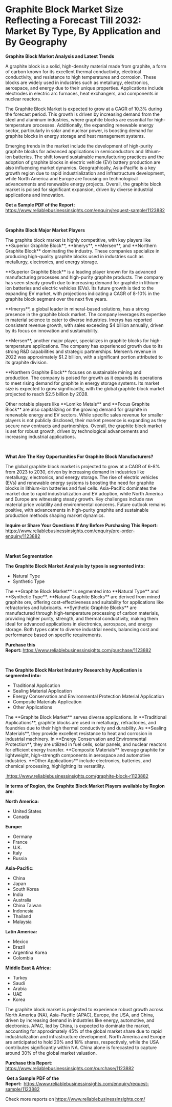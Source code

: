 <p><h1>Graphite Block Market Size Reflecting a Forecast Till 2032: Market By Type, By Application and By Geography</h1></p><p><strong>Graphite Block Market Analysis and Latest Trends</strong></p>
<p><p>A graphite block is a solid, high-density material made from graphite, a form of carbon known for its excellent thermal conductivity, electrical conductivity, and resistance to high temperatures and corrosion. These blocks are widely used in industries such as metallurgy, electronics, aerospace, and energy due to their unique properties. Applications include electrodes in electric arc furnaces, heat exchangers, and components in nuclear reactors.</p><p>The Graphite Block Market is expected to grow at a CAGR of 10.3% during the forecast period. This growth is driven by increasing demand from the steel and aluminum industries, where graphite blocks are essential for high-temperature processes. Additionally, the expanding renewable energy sector, particularly in solar and nuclear power, is boosting demand for graphite blocks in energy storage and heat management systems.</p><p>Emerging trends in the market include the development of high-purity graphite blocks for advanced applications in semiconductors and lithium-ion batteries. The shift toward sustainable manufacturing practices and the adoption of graphite blocks in electric vehicle (EV) battery production are also influencing market dynamics. Geographically, Asia-Pacific is a key growth region due to rapid industrialization and infrastructure development, while North America and Europe are focusing on technological advancements and renewable energy projects. Overall, the graphite block market is poised for significant expansion, driven by diverse industrial applications and innovation.</p></p>
<p><strong>Get a Sample PDF of the Report:&nbsp;</strong> <a href="https://www.reliablebusinessinsights.com/enquiry/request-sample/1123882?utm_campaign=950&utm_medium=2&utm_source=Github&utm_content=ia&utm_term=26012025&utm_id=graphite-block">https://www.reliablebusinessinsights.com/enquiry/request-sample/1123882</a></p>
<p>&nbsp;</p>
<p><strong>Graphite Block Major Market Players</strong></p>
<p><p>The graphite block market is highly competitive, with key players like **Superior Graphite Block**, **Imerys**, **Mersen**, and **Northern Graphite Block** dominating the industry. These companies specialize in producing high-quality graphite blocks used in industries such as metallurgy, electronics, and energy storage.</p><p>**Superior Graphite Block** is a leading player known for its advanced manufacturing processes and high-purity graphite products. The company has seen steady growth due to increasing demand for graphite in lithium-ion batteries and electric vehicles (EVs). Its future growth is tied to the expanding EV market, with projections indicating a CAGR of 8-10% in the graphite block segment over the next five years.</p><p>**Imerys**, a global leader in mineral-based solutions, has a strong presence in the graphite block market. The company leverages its expertise in material science to cater to diverse industries. Imerys has reported consistent revenue growth, with sales exceeding $4 billion annually, driven by its focus on innovation and sustainability.</p><p>**Mersen**, another major player, specializes in graphite blocks for high-temperature applications. The company has experienced growth due to its strong R&D capabilities and strategic partnerships. Mersen’s revenue in 2022 was approximately $1.2 billion, with a significant portion attributed to its graphite division.</p><p>**Northern Graphite Block** focuses on sustainable mining and production. The company is poised for growth as it expands its operations to meet rising demand for graphite in energy storage systems. Its market size is expected to grow significantly, with the global graphite block market projected to reach $2.5 billion by 2028.</p><p>Other notable players like **Lomiko Metals** and **Focus Graphite Block** are also capitalizing on the growing demand for graphite in renewable energy and EV sectors. While specific sales revenue for smaller players is not publicly disclosed, their market presence is expanding as they secure new contracts and partnerships. Overall, the graphite block market is set for robust growth, driven by technological advancements and increasing industrial applications.</p></p>
<p>&nbsp;</p>
<p><strong>What Are The Key Opportunities For Graphite Block Manufacturers?</strong></p>
<p><p>The global graphite block market is projected to grow at a CAGR of 6-8% from 2023 to 2030, driven by increasing demand in industries like metallurgy, electronics, and energy storage. The rise of electric vehicles (EVs) and renewable energy systems is boosting the need for graphite blocks in lithium-ion batteries and fuel cells. Asia-Pacific dominates the market due to rapid industrialization and EV adoption, while North America and Europe are witnessing steady growth. Key challenges include raw material price volatility and environmental concerns. Future outlook remains positive, with advancements in high-purity graphite and sustainable production methods shaping market dynamics.</p></p>
<p><strong>Inquire or Share Your Questions If Any Before Purchasing This Report:</strong> <a href="https://www.reliablebusinessinsights.com/enquiry/pre-order-enquiry/1123882?utm_campaign=950&utm_medium=2&utm_source=Github&utm_content=ia&utm_term=26012025&utm_id=graphite-block">https://www.reliablebusinessinsights.com/enquiry/pre-order-enquiry/1123882</a></p>
<p>&nbsp;</p>
<p><strong>Market Segmentation</strong></p>
<p><strong>The Graphite Block Market Analysis by types is segmented into:</strong></p>
<p><ul><li>Natural Type</li><li>Synthetic Type</li></ul></p>
<p><p>The **Graphite Block Market** is segmented into **Natural Type** and **Synthetic Type**. **Natural Graphite Blocks** are derived from mined graphite ore, offering cost-effectiveness and suitability for applications like refractories and lubricants. **Synthetic Graphite Blocks** are manufactured through high-temperature processing of carbon materials, providing higher purity, strength, and thermal conductivity, making them ideal for advanced applications in electronics, aerospace, and energy storage. Both types cater to diverse industrial needs, balancing cost and performance based on specific requirements.</p></p>
<p><strong>Purchase this Report:&nbsp;</strong><a href="https://www.reliablebusinessinsights.com/purchase/1123882?utm_campaign=950&utm_medium=2&utm_source=Github&utm_content=ia&utm_term=26012025&utm_id=graphite-block">https://www.reliablebusinessinsights.com/purchase/1123882</a></p>
<p>&nbsp;</p>
<p><strong>The Graphite Block Market Industry Research by Application is segmented into:</strong></p>
<p><ul><li>Traditional Application</li><li>Sealing Material Application</li><li>Energy Conservation and Environmental Protection Material Application</li><li>Composite Materials Application</li><li>Other Applications</li></ul></p>
<p><p>The **Graphite Block Market** serves diverse applications. In **Traditional Applications**, graphite blocks are used in metallurgy, refractories, and foundries due to their high thermal conductivity and durability. As **Sealing Materials**, they provide excellent resistance to heat and corrosion in industrial machinery. In **Energy Conservation and Environmental Protection**, they are utilized in fuel cells, solar panels, and nuclear reactors for efficient energy transfer. **Composite Materials** leverage graphite for lightweight, high-strength components in aerospace and automotive industries. **Other Applications** include electronics, batteries, and chemical processing, highlighting its versatility.</p></p>
<p><a href="https://www.reliablebusinessinsights.com/graphite-block-r1123882?utm_campaign=950&utm_medium=2&utm_source=Github&utm_content=ia&utm_term=26012025&utm_id=graphite-block">&nbsp;https://www.reliablebusinessinsights.com/graphite-block-r1123882</a></p>
<p><strong>In terms of Region, the Graphite Block Market Players available by Region are:</strong></p>
<p>
    <p> <strong> North America: </strong>
        <ul>
            <li>United States</li>
            <li>Canada</li>
        </ul>
        </p> 
    <p> <strong> Europe: </strong>
        <ul>
            <li>Germany</li>
            <li>France</li>
            <li>U.K.</li>
            <li>Italy</li>
            <li>Russia</li>
        </ul>
        </p> 
    <p> <strong> Asia-Pacific: </strong>
        <ul>
            <li>China</li>
            <li>Japan</li>
            <li>South Korea</li>
            <li>India</li>
            <li>Australia</li>
            <li>China Taiwan</li>
            <li>Indonesia</li>
            <li>Thailand</li>
            <li>Malaysia</li>
        </ul>
        </p> 
    <p> <strong> Latin America: </strong>
        <ul>
            <li>Mexico</li>
            <li>Brazil</li>
            <li>Argentina Korea</li>
            <li>Colombia</li>
        </ul>
        </p> 
    <p> <strong> Middle East & Africa: </strong>
        <ul>
            <li>Turkey</li>
            <li>Saudi</li>
            <li>Arabia</li>
            <li>UAE</li>
            <li>Korea</li>
        </ul>
    </p>
    </p>
<p><p>The graphite block market is projected to experience robust growth across North America (NA), Asia-Pacific (APAC), Europe, the USA, and China, driven by increasing demand in industries like energy, automotive, and electronics. APAC, led by China, is expected to dominate the market, accounting for approximately 45% of the global market share due to rapid industrialization and infrastructure development. North America and Europe are anticipated to hold 20% and 18% shares, respectively, while the USA contributes significantly within NA. China alone is forecasted to capture around 30% of the global market valuation.</p></p>
<p><strong>Purchase this Report: </strong><a href="https://www.reliablebusinessinsights.com/purchase/1123882?utm_campaign=950&utm_medium=2&utm_source=Github&utm_content=ia&utm_term=26012025&utm_id=graphite-block">https://www.reliablebusinessinsights.com/purchase/1123882</a></p>
<p>&nbsp;<strong>Get a Sample PDF of the Report:&nbsp;&nbsp;</strong><a href="https://www.reliablebusinessinsights.com/enquiry/request-sample/1123882?utm_campaign=950&utm_medium=2&utm_source=Github&utm_content=ia&utm_term=26012025&utm_id=graphite-block">https://www.reliablebusinessinsights.com/enquiry/request-sample/1123882</a></p>
<p><strong></strong></p>
<p>Check more reports on <a href="https://www.reliablebusinessinsights.com/?utm_campaign=950&utm_medium=2&utm_source=Github&utm_content=ia&utm_term=26012025&utm_id=graphite-block">https://www.reliablebusinessinsights.com/</a></p>